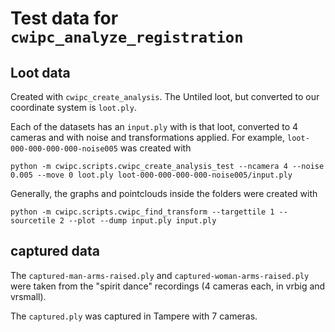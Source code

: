 # Test data for `cwipc_analyze_registration`

## Loot data

Created with `cwipc_create_analysis`.
The Untiled loot, but converted to our coordinate system is `loot.ply`.

Each of the datasets has an `input.ply` with is that loot, converted to 4 cameras and with noise and transformations applied. For example, `loot-000-000-000-000-noise005` was created with

```
python -m cwipc.scripts.cwipc_create_analysis_test --ncamera 4 --noise 0.005 --move 0 loot.ply loot-000-000-000-000-noise005/input.ply
``` 

Generally, the graphs and pointclouds inside the folders were created with 

```
python -m cwipc.scripts.cwipc_find_transform --targettile 1 --sourcetile 2 --plot --dump input.ply input.ply
```

## captured data

The `captured-man-arms-raised.ply` and `captured-woman-arms-raised.ply` were taken from the "spirit dance" recordings (4 cameras each, in vrbig and vrsmall).

The `captured.ply` was captured in Tampere with 7 cameras.
